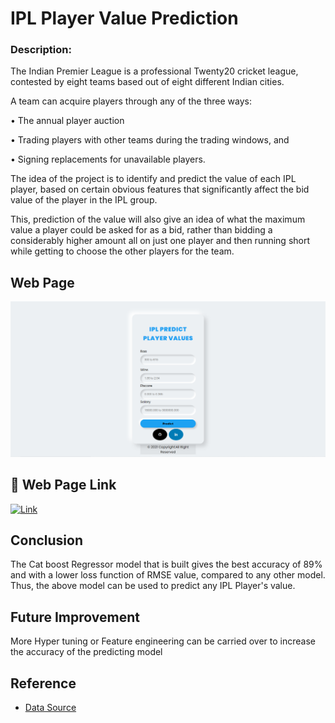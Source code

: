 
# IPL Player Value Prediction

### Description:
The Indian Premier League is a professional Twenty20 cricket league, contested by eight teams based out of eight different Indian cities. 

A team can acquire players through any of the three ways: 

•	The annual player auction

•	Trading players with other teams during the trading windows, and 

•	Signing replacements for unavailable players. 


The idea of the project is to identify and predict the value of each IPL player, based on certain obvious features that significantly affect the bid value of the player in the IPL group. 

This, prediction of the value will also give an idea of what the maximum value a player could be asked for as a bid, rather than bidding a considerably higher amount all on just one player and then running short while getting to choose the other players for the team. 






## Web Page

![App Screenshot](https://github.com/Lakshmipriya-S/Player-Values-Predicition-In-IPL/blob/main/IPL.png)

  
## 🔗 Web Page Link
[![Link](https://img.shields.io/badge/Website-Link-green?style=flat&logo=appveyor)](https://ipl-predict-player-value.herokuapp.com/)

## Conclusion

The Cat boost Regressor model that is built gives the best accuracy of 89% and with a lower loss function of RMSE value, compared to any other model.
Thus, the above model can be used to predict any IPL Player's value. 
  
## Future Improvement

More Hyper tuning or Feature engineering can be carried over to increase the accuracy of the predicting model

  
## Reference 

 - [Data Source](http://www.cricmetric.com/ipl/ranks/)
 

  
